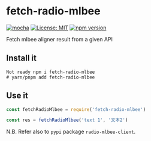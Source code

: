 # fetch-radio-mlbee
[![mocha](https://github.com/ffreemt/fetch-radio-mlbee/actions/workflows/test.yml/badge.svg)](https://github.com/ffreemt/fetch-radio-mlbee/actions) [![License: MIT](https://img.shields.io/badge/License-MIT-yellow.svg)](https://opensource.org/licenses/MIT) [![npm version](https://badge.fury.io/js/fetch-radio-mlbee.svg)](https://badge.fury.io/js/fetch-radio-mlbee)

Fetch mlbee aligner result from a given API

## Install it

```shell
Not ready npm i fetch-radio-mlbee
# yarn/pnpm add fetch-radio-mlbee
```

## Use it
```javascript
const fetchRadioMlbee = require('fetch-radio-mlbee')

const res = fetchRadioMlbee('text 1', '文本2')

```

N.B. Refer also to `pypi` package `radio-mlbee-client`.
